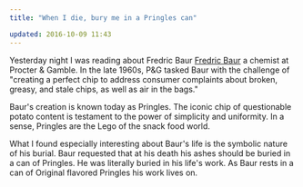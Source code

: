 ```yaml
---
title: "When I die, bury me in a Pringles can"

updated: 2016-10-09 11:43
---
```


Yesterday night I was reading about Fredric Baur [Fredric Baur](https://en.wikipedia.org/wiki/Fred_Baur) a chemist at Procter & Gamble. In the late 1960s, P&G tasked Baur with the challenge of "creating a perfect chip to address consumer complaints about broken, greasy, and stale chips, as well as air in the bags." 

Baur's creation is known today as Pringles. The iconic chip of questionable potato content is testament to the power of simplicity and uniformity. In a sense, Pringles are the Lego of the snack food world.

What I found especially interesting about Baur's life is the symbolic nature of his burial. Baur requested that at his death his ashes should be buried in a can of Pringles. He was literally buried in his life's work. As Baur rests in a can of Original flavored Pringles his work lives on.
